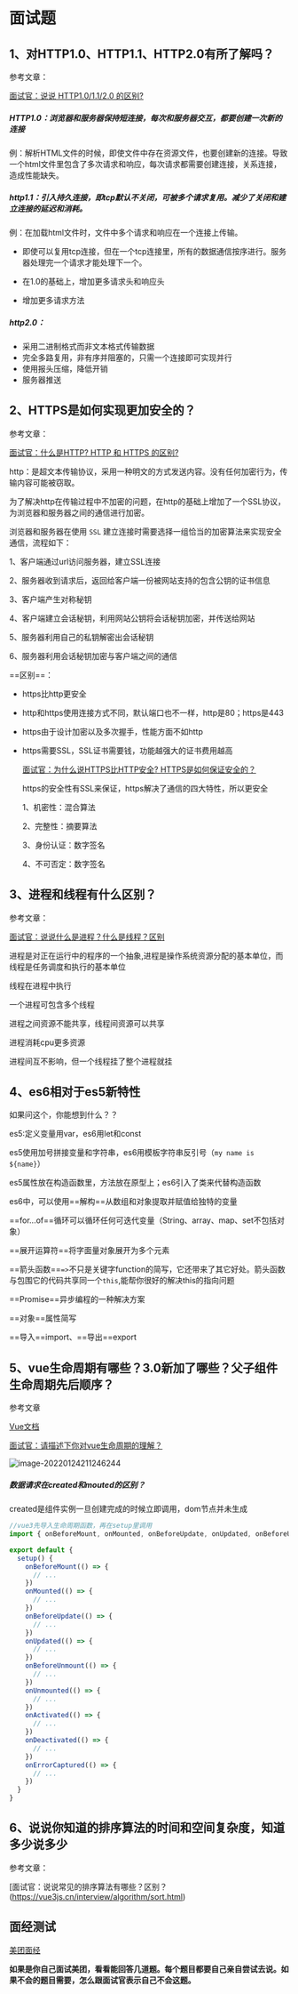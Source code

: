 # 面试题

## 1、对HTTP1.0、HTTP1.1、HTTP2.0有所了解吗？
参考文章：

[面试官：说说 HTTP1.0/1.1/2.0 的区别?](https://vue3js.cn/interview/http/1.0_1.1_2.0.html)

##### HTTP1.0：浏览器和服务器保持短连接，每次和服务器交互，都要创建一次新的连接

例：解析HTML文件的时候，即使文件中存在资源文件，也要创建新的连接。导致一个html文件里包含了多次请求和响应，每次请求都需要创建连接，关系连接，造成性能缺失。

##### http1.1：引入持久连接，即tcp默认不关闭，可被多个请求复用。减少了关闭和建立连接的延迟和消耗。

例：在加载html文件时，文件中多个请求和响应在一个连接上传输。

- 即使可以复用tcp连接，但在一个tcp连接里，所有的数据通信按序进行。服务器处理完一个请求才能处理下一个。

- 在1.0的基础上，增加更多请求头和响应头

- 增加更多请求方法

##### http2.0：

- 采用二进制格式而非文本格式传输数据
- 完全多路复用，非有序并阻塞的，只需一个连接即可实现并行
- 使用报头压缩，降低开销
- 服务器推送




## 2、HTTPS是如何实现更加安全的？

参考文章：

[面试官：什么是HTTP? HTTP 和 HTTPS 的区别?](https://vue3js.cn/interview/http/HTTP_HTTPS.html)

http：是超文本传输协议，采用一种明文的方式发送内容。没有任何加密行为，传输内容可能被窃取。

为了解决http在传输过程中不加密的问题，在http的基础上增加了一个SSL协议，为浏览器和服务器之间的通信进行加密。

浏览器和服务器在使用 `SSL` 建立连接时需要选择一组恰当的加密算法来实现安全通信，流程如下：

1、客户端通过url访问服务器，建立SSL连接

2、服务器收到请求后，返回给客户端一份被网站支持的包含公钥的证书信息

3、客户端产生对称秘钥

4、客户端建立会话秘钥，利用网站公钥将会话秘钥加密，并传送给网站

5、服务器利用自己的私钥解密出会话秘钥

6、服务器利用会话秘钥加密与客户端之间的通信

==区别==：

- https比http更安全

- http和https使用连接方式不同，默认端口也不一样，http是80；https是443

- https由于设计加密以及多次握手，性能方面不如http

- https需要SSL，SSL证书需要钱，功能越强大的证书费用越高  

  [面试官：为什么说HTTPS比HTTP安全? HTTPS是如何保证安全的？](https://vue3js.cn/interview/http/HTTPS.html)

  https的安全性有SSL来保证，https解决了通信的四大特性，所以更安全

  1、机密性：混合算法

  2、完整性：摘要算法

  3、身份认证：数字签名

  4、不可否定：数字签名

## 3、进程和线程有什么区别？

参考文章：

[面试官：说说什么是进程？什么是线程？区别](https://vue3js.cn/interview/linux/thread_process.html)

进程是对正在运行中的程序的一个抽象,进程是操作系统资源分配的基本单位，而线程是任务调度和执行的基本单位

线程在进程中执行

一个进程可包含多个线程

进程之间资源不能共享，线程间资源可以共享

进程消耗cpu更多资源

进程间互不影响，但一个线程挂了整个进程就挂


## 4、es6相对于es5新特性

如果问这个，你能想到什么？？

es5:定义变量用var，es6用let和const

es5使用加号拼接变量和字符串，es6用模板字符串反引号（`my name is ${name}`）

es5属性放在构造函数里，方法放在原型上；es6引入了类来代替构造函数

es6中，可以使用==解构==从数组和对象提取并赋值给独特的变量

==for...of==循环可以循环任何可迭代变量（String、array、map、set不包括对象）

==展开运算符==将字面量对象展开为多个元素

==箭头函数==`=>`不只是关键字function的简写，它还带来了其它好处。箭头函数与包围它的代码共享同一个`this`,能帮你很好的解决this的指向问题

==Promise==异步编程的一种解决方案

==对象==属性简写

==导入==import、==导出==export

## 5、vue生命周期有哪些？3.0新加了哪些？父子组件生命周期先后顺序？

参考文章

[Vue文档](https://v3.cn.vuejs.org/)

[面试官：请描述下你对vue生命周期的理解？](https://vue3js.cn/interview/vue/lifecycle.html)

![image-20220124211246244](image-20220124211246244.png)

##### 数据请求在created和mouted的区别？

created是组件实例一旦创建完成的时候立即调用，dom节点并未生成

```js
//vue3先导入生命周期函数，再在setup里调用
import { onBeforeMount, onMounted, onBeforeUpdate, onUpdated, onBeforeUnmount, onUnmounted, onActivated, onDeactivated, onErrorCaptured } from 'vue'

export default {
  setup() {
    onBeforeMount(() => {
      // ... 
    })
    onMounted(() => {
      // ... 
    })
    onBeforeUpdate(() => {
      // ... 
    })
    onUpdated(() => {
      // ... 
    })
    onBeforeUnmount(() => {
      // ... 
    })
    onUnmounted(() => {
      // ... 
    })
    onActivated(() => {
      // ... 
    })
    onDeactivated(() => {
      // ... 
    })
    onErrorCaptured(() => {
      // ... 
    })
  }
}
```



## 6、说说你知道的排序算法的时间和空间复杂度，知道多少说多少

参考文章：

[面试官：说说常见的排序算法有哪些？区别？(https://vue3js.cn/interview/algorithm/sort.html)

## 面经测试

[美团面经](https://www.nowcoder.com/discuss/815431?type=post&order=recall&pos=&page=1&ncTraceId=&channel=-1&source_id=search_post_nctrack&gio_id=B7C3A0DEA789A6A9D30D6FAF97F67F61-1642913371929)

**如果是你自己面试美团，看看能回答几道题。每个题目都要自己亲自尝试去说。如果不会的题目需要，怎么跟面试官表示自己不会这题。**

